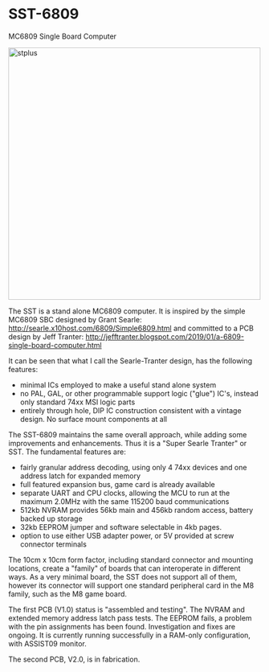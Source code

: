 # SST-6809
MC6809 Single Board Computer

<img width="502" alt="stplus" src="https://github.com/KenWillmott/SST-6809/assets/17345651/c7692e27-8ab4-494b-81dc-a0a7d3487d96">


The SST is a stand alone MC6809 computer. It is inspired by the simple MC6809 SBC designed by Grant Searle:
http://searle.x10host.com/6809/Simple6809.html
and committed to a PCB design by Jeff Tranter:
http://jefftranter.blogspot.com/2019/01/a-6809-single-board-computer.html

It can be seen that what I call the Searle-Tranter design, has the following features:
- minimal ICs employed to make a useful stand alone system
- no PAL, GAL, or other programmable support logic ("glue") IC's, instead only standard 74xx MSI logic parts
- entirely through hole, DIP IC construction consistent with a vintage design. No surface mount components at all

The SST-6809 maintains the same overall approach, while adding some improvements and enhancements. Thus it is a "Super Searle Tranter" or SST. The fundamental features are:
- fairly granular address decoding, using only 4 74xx devices and one address latch for expanded memory
- full featured expansion bus, game card is already available
- separate UART and CPU clocks, allowing the MCU to run at the maximum 2.0MHz with the same 115200 baud communications
- 512kb NVRAM provides 56kb main and 456kb random access, battery backed up storage
- 32kb EEPROM jumper and software selectable in 4kb pages.
- option to use either USB adapter power, or 5V provided at screw connector terminals

The 10cm x 10cm form factor, including standard connector and mounting locations, create a "family" of boards that can interoperate in different ways. As a very minimal board, the SST does not support all of them, however its connector will support one standard peripheral card in the M8 family, such as the M8 game board.

The first PCB (V1.0) status is "assembled and testing". The NVRAM and extended memory address latch pass tests. The EEPROM fails, a problem with the pin assignments has been found. Investigation and fixes are ongoing. It is currently running successfully in a RAM-only configuration, with ASSIST09 monitor.

The second PCB, V2.0, is in fabrication.
